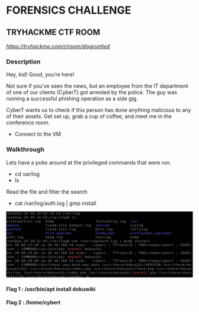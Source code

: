# FORENSICS CHALLENGE
## TRYHACKME CTF ROOM
*https://tryhackme.com/r/room/disgruntled*

### Description
Hey, kid! Good, you’re here!

Not sure if you’ve seen the news, but an employee from the IT department of one of our clients (CyberT) got arrested by the police. The guy was running a successful phishing operation as a side gig.

CyberT wants us to check if this person has done anything malicious to any of their assets. Get set up, grab a cup of coffee, and meet me in the conference room.

- Connect to the VM 

### Walkthrough

Lets have a poke around at the privileged commands that were run.
- cd var/log
- ls

Read the file and filter the search
- cat /var/log/auth.log | grep install

![alt text](auth.png)

#### Flag 1 : /usr/bin/apt install dokuwiki
#### Flag 2 : /home/cybert

